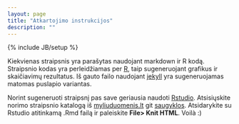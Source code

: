 ```yaml
---
layout: page
title: "Atkartojimo instrukcijos"
description: ""
---
```

{% include JB/setup %}

Kiekvienas straipsnis yra parašytas naudojant markdown ir R kodą. Straipsnio
kodas yra perleidžiamas per [R](http://www.r-project.org), 
taip sugeneruojant grafikus ir skaičiavimų
rezultatus. Iš gauto failo naudojant [jekyll](http://jekyllrb.org) yra
sugeneruojamas matomas puslapio variantas.

Norint sugeneruoti straipsnį pas save geriausia naudoti
[Rstudio](http://www.rstudio.org). Atsisiųskite  norimo straipsnio
katalogą iš [myliuduomenis.lt](http://myliuduomenis.lt) git
[saugyklos](http://github.com/mpiktas/myliuduomenis.lt). Atsidarykite su Rstudio
atitinkamą .Rmd failą ir paleiskite **File> Knit HTML**. Voilà :)

